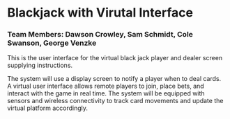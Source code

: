 # Blackjack with Virutal Interface
### Team Members: Dawson Crowley, Sam Schmidt, Cole Swanson, George Venzke 

This is the user interface for the virtual black jack player and dealer screen supplying instructions.

The system will use a display screen to notify a player when to deal cards. A virtual user interface allows remote players to join, place bets, and interact with the game in real time. The system will be equipped with sensors and wireless connectivity to track card movements and update the virtual platform accordingly.
